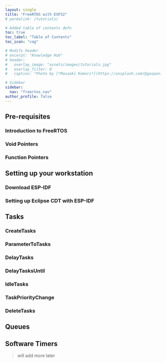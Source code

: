 ```yaml
---
layout: single
title: "FreeRTOS with ESP32"
# permalink: /tutorials/

# Added table of contents defn
toc: true
toc_label: "Table of Contents"
toc_icon: "cog"

# Modify header
# excerpt: "Knowledge Hub"
# header:
#   overlay_image: "assets/images/tutorials.jpg"
#   overlay_filter: 0
#   caption: "Photo by [*Masaaki Komori*](https://unsplash.com/@gaspanik) on [Unsplash](https://unsplash.com/)"

# Sidebar
sidebar:
  nav: "freertos_nav"
author_profile: false
---
```


## Pre-requisites

### Introduction to FreeRTOS
### Void Pointers
### Function Pointers

## Setting up your workstation

### Download ESP-IDF
### Setting up Eclipse CDT with ESP-IDF

## Tasks

### CreateTasks
### ParameterToTasks
### DelayTasks
### DelayTasksUntil
### IdleTasks
### TaskPriorityChange
### DeleteTasks

## Queues

## Software Timers

> will add more later
